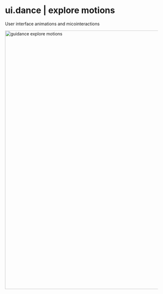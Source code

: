 # ui.dance | explore motions
User interface animations and micointeractions

<img width="854" alt="guidance explore motions" src="https://user-images.githubusercontent.com/45495180/89180015-e7c04100-d55e-11ea-9c2d-e7bc6ff5f0fb.png">
